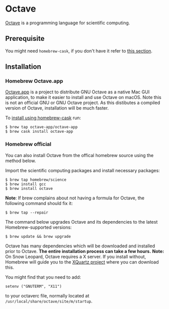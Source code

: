 # Octave
[Octave](https://www.gnu.org/software/octave/) is a programming language for scientific computing.

## Prerequisite
You might need `homebrew-cask`, if you don't have it refer to [this section](/mac-setup/Homebrew/Cask.html).

## Installation

### Homebrew Octave.app
[Octave.app](http://octave-app.org) is a project to distribute GNU Octave as a native Mac GUI application, to make it easier to install and use Octave on macOS. Note this is not an official GNU or GNU Octave project.
As this distibutes a compiled version of Octave, installation will be much faster.

To [install using homebrew-cask](http://octave-app.org/#installing-with-homebrew-cask) run:

    $ brew tap octave-app/octave-app
    $ brew cask install octave-app


### Homebrew official
You can also install Octave from the offical homebrew source using the method below.

Import the scientific computing packages and install necessary packages:

    $ brew tap homebrew/science
    $ brew install gcc
    $ brew install octave

**Note**: If brew complains about not having a formula for Octave, the following command should fix it:

    $ brew tap --repair

The command below upgrades Octave and its dependencies to the latest Homebrew-supported versions:

    $ brew update && brew upgrade

Octave has many dependencies which will be downloaded and installed prior to Octave. **The entire installation process can take a few hours.** **Note:** On Snow Leopard, Octave requires a X server. If you install without, Homebrew will guide you to the [XQuartz project](https://xquartz.macosforge.org) where you can download this.

You might find that you need to add:

    setenv ("GNUTERM", "X11")

to your octaverc file, normally located at `/usr/local/share/octave/site/m/startup`.
